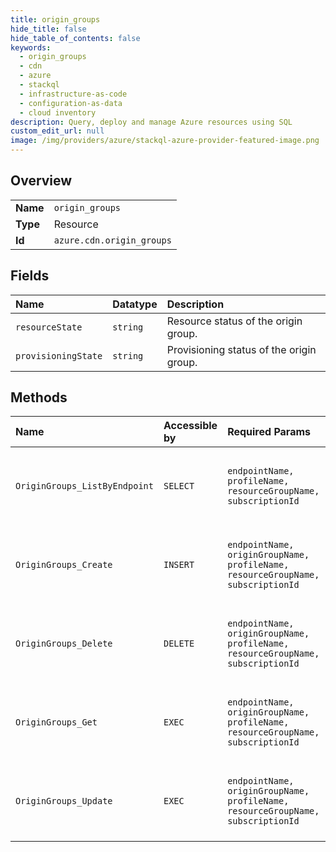 ```yaml
---
title: origin_groups
hide_title: false
hide_table_of_contents: false
keywords:
  - origin_groups
  - cdn
  - azure    
  - stackql
  - infrastructure-as-code
  - configuration-as-data
  - cloud inventory
description: Query, deploy and manage Azure resources using SQL
custom_edit_url: null
image: /img/providers/azure/stackql-azure-provider-featured-image.png
---
```

  
    

## Overview
<table><tbody>
<tr><td><b>Name</b></td><td><code>origin_groups</code></td></tr>
<tr><td><b>Type</b></td><td>Resource</td></tr>
<tr><td><b>Id</b></td><td><code>azure.cdn.origin_groups</code></td></tr>
</tbody></table>

## Fields
| Name | Datatype | Description |
|:-----|:---------|:------------|
| `resourceState` | `string` | Resource status of the origin group. |
| `provisioningState` | `string` | Provisioning status of the origin group. |
## Methods
| Name | Accessible by | Required Params | Description |
|:-----|:--------------|:----------------|:------------|
| `OriginGroups_ListByEndpoint` | `SELECT` | `endpointName, profileName, resourceGroupName, subscriptionId` | Lists all of the existing origin groups within an endpoint. |
| `OriginGroups_Create` | `INSERT` | `endpointName, originGroupName, profileName, resourceGroupName, subscriptionId` | Creates a new origin group within the specified endpoint. |
| `OriginGroups_Delete` | `DELETE` | `endpointName, originGroupName, profileName, resourceGroupName, subscriptionId` | Deletes an existing origin group within an endpoint. |
| `OriginGroups_Get` | `EXEC` | `endpointName, originGroupName, profileName, resourceGroupName, subscriptionId` | Gets an existing origin group within an endpoint. |
| `OriginGroups_Update` | `EXEC` | `endpointName, originGroupName, profileName, resourceGroupName, subscriptionId` | Updates an existing origin group within an endpoint. |
